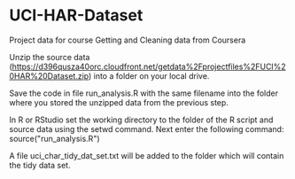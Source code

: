 # UCI-HAR-Dataset
Project data for course Getting and Cleaning data from Coursera

Unzip the source data (https://d396qusza40orc.cloudfront.net/getdata%2Fprojectfiles%2FUCI%20HAR%20Dataset.zip) into a folder on your local drive.

Save the code in file run_analysis.R with the same filename into the folder where you stored the unzipped data from the previous step.

In R or RStudio set the working directory to the folder of the R script and source data using the setwd command. Next enter the following command:
 source("run_analysis.R")

A file uci_char_tidy_dat_set.txt will be added to the folder which will contain the tidy data set.
